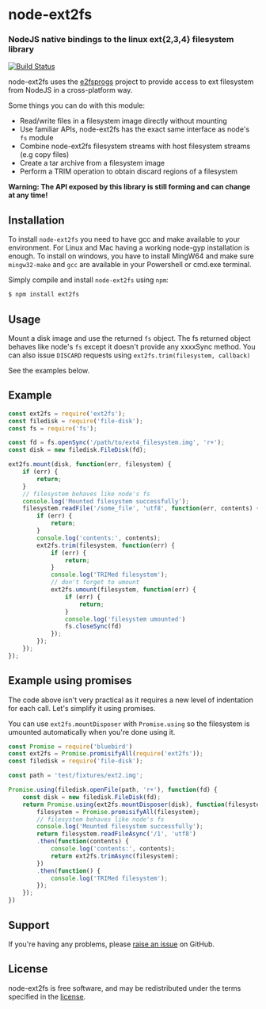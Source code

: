 node-ext2fs
=========
### NodeJS native bindings to the linux ext{2,3,4} filesystem library
[![Build Status](https://travis-ci.org/resin-io/node-ext2fs.svg?branch=master)](https://travis-ci.org/resin-io/node-ext2fs)

node-ext2fs uses the [e2fsprogs](https://github.com/tytso/e2fsprogs) project to
provide access to ext filesystem from NodeJS in a cross-platform way.

Some things you can do with this module:

* Read/write files in a filesystem image directly without mounting
* Use familiar APIs, node-ext2fs has the exact same interface as node's `fs` module
* Combine node-ext2fs filesystem streams with host filesystem streams (e.g copy files)
* Create a tar archive from a filesystem image
* Perform a TRIM operation to obtain discard regions of a filesystem

**Warning: The API exposed by this library is still forming and can change at
any time!**

Installation
------------

To install `node-ext2fs` you need to have gcc and make available to your
environment. For Linux and Mac having a working node-gyp installation is
enough. To install on windows, you have to install MingW64 and make sure
`mingw32-make` and `gcc` are available in your Powershell or cmd.exe terminal.

Simply compile and install `node-ext2fs` using `npm`:

``` bash
$ npm install ext2fs
```

Usage
-----

Mount a disk image and use the returned `fs` object.
The fs returned object behaves like node's `fs` except it doesn't provide any
xxxxSync method.
You can also issue `DISCARD` requests using `ext2fs.trim(filesystem, callback)`

See the examples below.

Example
-------

```javascript
const ext2fs = require('ext2fs');
const filedisk = require('file-disk');
const fs = require('fs');

const fd = fs.openSync('/path/to/ext4_filesystem.img', 'r+');
const disk = new filedisk.FileDisk(fd);

ext2fs.mount(disk, function(err, filesystem) {
	if (err) {
		return;
	}
	// filesystem behaves like node's fs
	console.log('Mounted filesystem successfully');
	filesystem.readFile('/some_file', 'utf8', function(err, contents) {
		if (err) {
			return;
		}
		console.log('contents:', contents);
		ext2fs.trim(filesystem, function(err) {
			if (err) {
				return;
			}
			console.log('TRIMed filesystem');
			// don't forget to umount
			ext2fs.umount(filesystem, function(err) {
				if (err) {
					return;
				}
				console.log('filesystem umounted')
				fs.closeSync(fd)
			});
		});
	});
});

```

Example using promises
----------------------

The code above isn't very practical as it requires a new level of indentation
for each call. Let's simplify it using promises.

You can use `ext2fs.mountDisposer` with `Promise.using` so the filesystem is
umounted automatically when you're done using it.

```javascript
const Promise = require('bluebird')
const ext2fs = Promise.promisifyAll(require('ext2fs'));
const filedisk = require('file-disk');

const path = 'test/fixtures/ext2.img';

Promise.using(filedisk.openFile(path, 'r+'), function(fd) {
	const disk = new filedisk.FileDisk(fd);
	return Promise.using(ext2fs.mountDisposer(disk), function(filesystem) {
		filesystem = Promise.promisifyAll(filesystem);
		// filesystem behaves like node's fs
		console.log('Mounted filesystem successfully');
		return filesystem.readFileAsync('/1', 'utf8')
		.then(function(contents) {
			console.log('contents:', contents);
			return ext2fs.trimAsync(filesystem);
		})
		.then(function() {
			console.log('TRIMed filesystem');
		});
	});
})

```

Support
-------

If you're having any problems, please [raise an issue][github-issue] on GitHub.

License
-------

node-ext2fs is free software, and may be redistributed under the terms specified
in the [license].

[github-issue]: https://github.com/resin-io/node-ext2fs/issues/new
[license]: https://github.com/resin-io/node-ext2fs/blob/master/LICENSE
